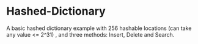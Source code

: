 # Hashed-Dictionary
A basic hashed dictionary example with 256 hashable locations (can take any value &lt;= 2^31) , and three methods: Insert, Delete and Search.

